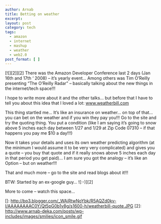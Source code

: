 ```yaml
---
author: Arnab
title: Betting on weather
excerpt:
layout: post
category: tech
tags:
  - amazon
  - internet
  - mashup
  - weather
  - web2.0
post_format: [ ]
---
```

[![][2]][2]
There was the Amazon Developer Conference last 2 days (Jan 16th and 17th ‘ 2008) – it’s yearly event… Among others was Tim O’Reilly presenting “The O’Reilly Radar” – basically talking about the new things in the internet/tech space!!!

I hope to write more about it and the other talks… but before that I have to tell you about this idea that I loved a lot: www.weatherbill.com

This thing startled me… It’s like an insurance on weather… on top of that… you can bet on the weather and if you win they pay you!!!
Go to the site and try the quoting thing. You put a condition (like I am saying it’s going to snow above 5 inches each day between 1/27 and 1/29 at Zip Code 07310 – if that happens you pay me $10 a day!!!)

Now it takes your details and uses its own weather predicting algorithm (at the minimum I would assume it to be very very complicated) and gives you a quote – you buy that quote and if it really snows above 5 inches each day in that period you get paid)… I am sure you got the analogy – it’s like an Option – but on weather!!!

That and much more – go to the site and read blogs about it!!!

BTW: Started by an ex-google guy… ![:-)][2]

More to come – watch this space…

 []: http://bp3.blogger.com/_WAiRtwNoYbk/R5AQZd0kv-I/AAAAAAAAC0Y/Qt5pG0b1v8g/s1600-h/weatherbill-quote.JPG
 [2]: http://www.arnab-deka.com/posts/wp-includes/images/smilies/icon_smile.gif